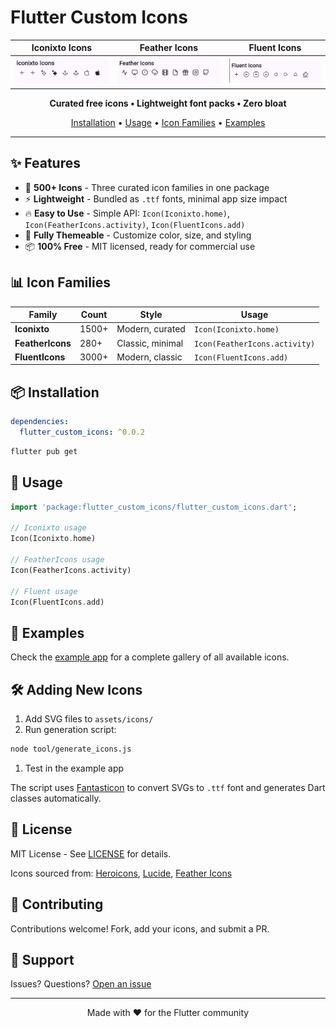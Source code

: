 # Flutter Custom Icons

|             Iconixto Icons            |             Feather Icons           |             Fluent Icons           |
| :----------------------------------: | :----------------------------------: | :----------------------------------: |
| ![Iconixto Icons](https://github.com/techwithsam/flutter_custom_icons/blob/main/screenshots/iconixto.png) | ![Feather Icons](https://github.com/techwithsam/flutter_custom_icons/blob/main/screenshots/feather.png) | ![Fluent Icons](https://github.com/techwithsam/flutter_custom_icons/blob/main/screenshots/fluent.png) |

<p align="center">
  <b>Curated free icons • Lightweight font packs • Zero bloat</b>
</p>

<p align="center">
  <a href="#installation">Installation</a> •
  <a href="#usage">Usage</a> •
  <a href="#icon-families">Icon Families</a> •
  <a href="#examples">Examples</a>
</p>

---

## ✨ Features

- 🎨 **500+ Icons** - Three curated icon families in one package
- ⚡ **Lightweight** - Bundled as `.ttf` fonts, minimal app size impact
- 🔥 **Easy to Use** - Simple API: `Icon(Iconixto.home)`, `Icon(FeatherIcons.activity)`, `Icon(FluentIcons.add)`
- 🎯 **Fully Themeable** - Customize color, size, and styling
- 📦 **100% Free** - MIT licensed, ready for commercial use

## 📊 Icon Families

| Family | Count | Style | Usage |
|--------|-------|-------|-------|
| **Iconixto** | 1500+ | Modern, curated | `Icon(Iconixto.home)` |
| **FeatherIcons** | 280+ | Classic, minimal | `Icon(FeatherIcons.activity)` |
| **FluentIcons** | 3000+ | Modern, classic | `Icon(FluentIcons.add)` |

## 📦 Installation

```yaml
dependencies:
  flutter_custom_icons: ^0.0.2
```

```bash
flutter pub get
```

## 🚀 Usage

```dart
import 'package:flutter_custom_icons/flutter_custom_icons.dart';

// Iconixto usage
Icon(Iconixto.home)

// FeatherIcons usage
Icon(FeatherIcons.activity)

// Fluent usage
Icon(FluentIcons.add)
```

## 📸 Examples

Check the [example app](example/) for a complete gallery of all available icons.

## 🛠️ Adding New Icons

1. Add SVG files to `assets/icons/`
1. Run generation script:

```bash
node tool/generate_icons.js
```

1. Test in the example app

The script uses [Fantasticon](https://github.com/tancredi/fantasticon) to convert SVGs to `.ttf` font and generates Dart classes automatically.

## 📝 License

MIT License - See [LICENSE](LICENSE) for details.

Icons sourced from: [Heroicons](https://heroicons.com/), [Lucide](https://lucide.dev/), [Feather Icons](https://feathericons.com/)

## 🤝 Contributing

Contributions welcome! Fork, add your icons, and submit a PR.

## 💬 Support

Issues? Questions? [Open an issue](https://github.com/techwithsam/flutter_custom_icons/issues)

---

<div align="center">

Made with ❤️ for the Flutter community

</div>

